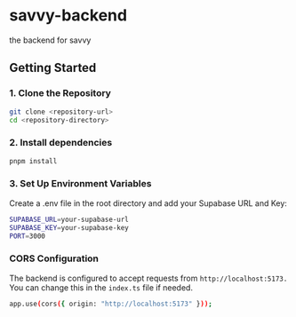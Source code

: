 # savvy-backend
the backend for savvy

## Getting Started

### 1. Clone the Repository

```sh
git clone <repository-url>
cd <repository-directory>
```
### 2. Install dependencies

```sh 
pnpm install
```
### 3. Set Up Environment Variables
Create a .env file in the root directory and add your Supabase URL and Key:

```sh
SUPABASE_URL=your-supabase-url
SUPABASE_KEY=your-supabase-key
PORT=3000
```

### CORS Configuration
The backend is configured to accept requests from `http://localhost:5173.` You can change this in the `index.ts` file if needed.

```sh
app.use(cors({ origin: "http://localhost:5173" }));
```